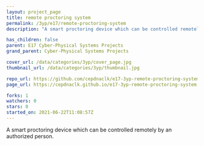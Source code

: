 ```yaml
---
layout: project_page
title: remote proctoring system
permalink: /3yp/e17/remote-proctoring-system
description: "A smart proctoring device which can be controlled remotely by an authorized person."

has_children: false
parent: E17 Cyber-Physical Systems Projects
grand_parent: Cyber-Physical Systems Projects

cover_url: /data/categories/3yp/cover_page.jpg
thumbnail_url: /data/categories/3yp/thumbnail.jpg

repo_url: https://github.com/cepdnaclk/e17-3yp-remote-proctoring-system
page_url: https://cepdnaclk.github.io/e17-3yp-remote-proctoring-system

forks: 1
watchers: 0
stars: 0
started_on: 2021-06-22T11:08:57Z
---
```

A smart proctoring device which can be controlled remotely by an authorized person.

